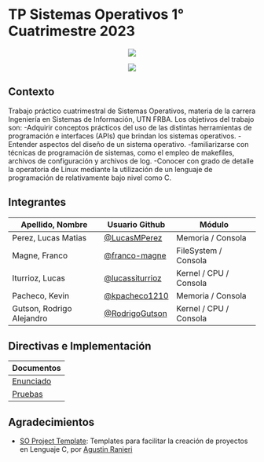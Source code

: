 # TP Sistemas Operativos 1° Cuatrimestre 2023

<p align="center">
    <img src="https://redgol.cl/_next/image?url=https%3A%2F%2Fredgol.cl%2F__export%2F1560607922493%2Fsites%2Fredgol%2Fimg%2F2019%2F06%2F15%2Fmaxresdefault_x1x_crop1560607911829.jpg_1546398727.jpg&w=1920&q=75">
</p>

<p align="center"> 
    <img src="https://github.com/sisoputnfrba/tp-2023-1c-LaDecimaEsLaVencida/blob/main/lionel-messi_1440x810_wmk.jpg">
</p>

## Contexto
Trabajo práctico cuatrimestral de Sistemas Operativos, materia de la carrera Ingeniería en Sistemas de Información, UTN FRBA.
Los objetivos del trabajo son: 
-Adquirir conceptos prácticos del uso de las distintas herramientas de programación e interfaces (APIs) que brindan los sistemas operativos.
-Entender aspectos del diseño de un sistema operativo.
-familiarizarse con técnicas de programación de sistemas, como el empleo de makefiles, archivos de configuración y archivos de log.
-Conocer con grado de detalle la operatoria de Linux mediante la utilización de un lenguaje de programación de relativamente bajo nivel como C.




## Integrantes
| Apellido, Nombre          | Usuario Github                                       | Módulo                  |
| ------------------------- | ---------------------------------------------------- | ----------------------- |
| Perez, Lucas Matias       | [@LucasMPerez](https://github.com/LucasMPerez)       | Memoria / Consola       |
| Magne, Franco             | [@franco-magne](https://github.com/franco-magne)     | FileSystem / Consola    |
| Iturrioz, Lucas           | [@lucassiturrioz](https://github.com/Lucassiturrioz) | Kernel / CPU / Consola  |
| Pacheco, Kevin            | [@kpacheco1210](https://github.com/kpacheco1210)     | Memoria / Consola       |
| Gutson, Rodrigo Alejandro | [@RodrigoGutson](https://github.com/RodrigoGutson)   | Kernel / CPU / Consola  |

## Directivas e Implementación
| Documentos                                                                                        |
| ------------------------------------------------------------------------------------------------- |
| [Enunciado](https://docs.google.com/document/d/1orfThJsPmMx5uPzbY3wClGhqX8jASMOCUMlWnYAr7cA/edit) |
| [Pruebas](https://docs.google.com/document/d/1MNalaTCB95qGO8q3rlR7VVCQqv3VLP3oeYxBgXgBy5g/edit)   |

## Agradecimientos
- [SO Project Template](https://github.com/RaniAgus/so-project-template): Templates para facilitar la creación de proyectos en Lenguaje C, por [Agustin Ranieri](https://github.com/RaniAgus)
